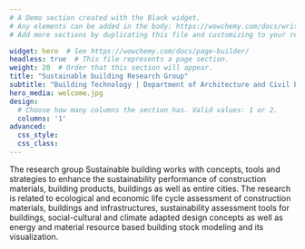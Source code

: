 ```yaml
---
# A Demo section created with the Blank widget.
# Any elements can be added in the body: https://wowchemy.com/docs/writing-markdown-latex/
# Add more sections by duplicating this file and customizing to your requirements.

widget: hero  # See https://wowchemy.com/docs/page-builder/
headless: true  # This file represents a page section.
weight: 20  # Order that this section will appear.
title: "Sustainable building Research Group"
subtitle: "Building Technology | Department of Architecture and Civil Engineering | Chalmers University of Technology"
hero_media: welcome.jpg
design:
  # Choose how many columns the section has. Valid values: 1 or 2.
  columns: '1'
advanced:
  css_style:
  css_class:
---
```


The research group Sustainable building works with concepts, tools and strategies to enhance the sustainability performance of construction materials, building products, buildings as well as entire cities. The research is related to ecological and economic life cycle assessment of construction materials, buildings and infrastructures, sustainability assessment tools for buildings, social-cultural and climate adapted design concepts as well as energy and material resource based building stock modeling and its visualization.
